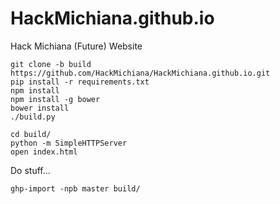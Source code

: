 HackMichiana.github.io
======================

Hack Michiana (Future) Website

    git clone -b build https://github.com/HackMichiana/HackMichiana.github.io.git
    pip install -r requirements.txt
    npm install
    npm install -g bower
    bower install
    ./build.py

    cd build/
    python -m SimpleHTTPServer
    open index.html

Do stuff...

    ghp-import -npb master build/
